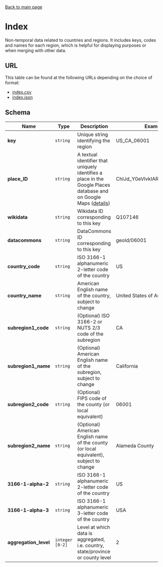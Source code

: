 [Back to main page](../README.md)

# Index
Non-temporal data related to countries and regions. It includes keys, codes and names for each
region, which is helpful for displaying purposes or when merging with other data.

## URL
This table can be found at the following URLs depending on the choice of format:
* [index.csv](https://storage.googleapis.com/covid19-open-data/v2/index.csv)
* [index.json](https://storage.googleapis.com/covid19-open-data/v2/index.json)

## Schema
| Name | Type | Description | Example |
| ---- | ---- | ----------- | ------- |
| **key** | `string` | Unique string identifying the region | US_CA_06001 |
| **place_ID** | `string` | A textual identifier that uniquely identifies a place in the Google Places database and on Google Maps ([details](https://developers.google.com/places/web-service/place-id))| ChIJd_Y0eVIvkIARuQyDN0F1LBA |
| **wikidata** | `string` | Wikidata ID corresponding to this key | Q107146 |
| **datacommons** | `string` | DataCommons ID corresponding to this key | geoId/06001 |
| **country_code** | `string` | ISO 3166-1 alphanumeric 2-letter code of the country | US |
| **country_name** | `string` | American English name of the country, subject to change | United States of America |
| **subregion1_code** | `string` | (Optional) ISO 3166-2 or NUTS 2/3 code of the subregion | CA |
| **subregion1_name** | `string` | (Optional) American English name of the subregion, subject to change | California |
| **subregion2_code** | `string` | (Optional) FIPS code of the county (or local equivalent) | 06001 |
| **subregion2_name** | `string` | (Optional) American English name of the county (or local equivalent), subject to change | Alameda County |
| **3166-1-alpha-2** | `string` | ISO 3166-1 alphanumeric 2-letter code of the country | US |
| **3166-1-alpha-3** | `string` | ISO 3166-1 alphanumeric 3-letter code of the country | USA |
| **aggregation_level** | `integer` `[0-2]` | Level at which data is aggregated, i.e. country, state/province or county level | 2 |
